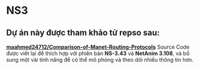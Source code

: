 # NS3
## Dự án này được tham khảo tử repso sau: 
[__maahmed24712\/Comparison-of-Manet-Routing-Protocols__](https://github.com/maahmed24712/Comparison-of-Manet-Routing-Protocols.git)
Source Code được viết lại để thích hợp với phiên bản **NS-3.43** và **NetAnim 3.108**, và bổ sung một vài tính năng để có thể mô phỏng và theo dõi nhiều thông tin hơn.

